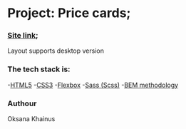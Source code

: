 # Project: Price cards;
### [Site link](https://oksanas1.github.io/price-card/);

Layout supports desktop version

### The tech stack is:

-[HTML5](https://en.wikipedia.org/wiki/HTML5)
-[CSS3](https://en.wikipedia.org/wiki/CSS)
-[Flexbox](https://en.wikipedia.org/wiki/CSS_Flexible_Box_Layout)
-[Sass (Scss)](https://sass-lang.com/)
-[BEM methodology](https://en.bem.info/methodology/)

### Authour
Oksana Khainus 
